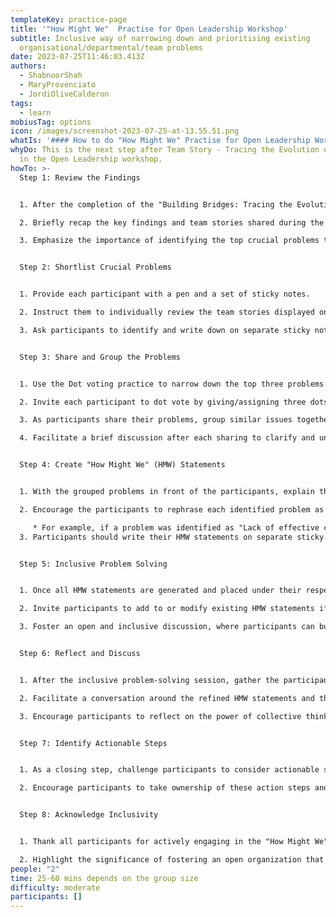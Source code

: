 ```yaml
---
templateKey: practice-page
title: '"How Might We"  Practise for Open Leadership Workshop'
subtitle: Inclusive way of narrowing down and prioritising existing
  organisational/departmental/team problems
date: 2023-07-25T11:46:03.413Z
authors:
  - ShabnoorShah
  - MaryProvenciato
  - JordiOliveCalderon
tags:
  - learn
mobiusTag: options
icon: /images/screenshot-2023-07-25-at-13.55.51.png
whatIs: '#### How to do "How Might We" Practise for Open Leadership Workshop?'
whyDo: This is the next step after Team Story - Tracing the Evolution of Teams
  in the Open Leadership workshop.
howTo: >-
  Step 1: Review the Findings


  1. After the completion of the "Building Bridges: Tracing the Evolution of Teams" exercise, gather all participants together.

  2. Briefly recap the key findings and team stories shared during the previous exercise.

  3. Emphasize the importance of identifying the top crucial problems that surfaced during the team evolution discussions.


  Step 2: Shortlist Crucial Problems


  1. Provide each participant with a pen and a set of sticky notes.

  2. Instruct them to individually review the team stories displayed on the posters.

  3. Ask participants to identify and write down on separate sticky notes the top three-five crucial problems that teams have faced during their evolution and require to address or solve.


  Step 3: Share and Group the Problems


  1. Use the Dot voting practice to narrow down the top three problems.

  2. Invite each participant to dot vote by giving/assigning three dots to each participant and ask them to vote for the top three. (Refer to the dot-voting practice in the Open Practise library for more details and instructions)

  3. As participants share their problems, group similar issues together on a separate wall or board.

  4. Facilitate a brief discussion after each sharing to clarify and understand the nature of the identified problems.


  Step 4: Create "How Might We" (HMW) Statements


  1. With the grouped problems in front of the participants, explain the concept of "How Might We" (HMW) statements.

  2. Encourage the participants to rephrase each identified problem as a positive and actionable "How Might We" statement.

     * For example, if a problem was identified as "Lack of effective communication during the storming stage," the corresponding HMW statement could be "How might we improve communication to foster collaboration during the storming stage?"
  3. Participants should write their HMW statements on separate sticky notes and place them under the corresponding problem groups.


  Step 5: Inclusive Problem Solving


  1. Once all HMW statements are generated and placed under their respective problem groups, encourage participants to move around and review the statements.

  2. Invite participants to add to or modify existing HMW statements if they feel there are opportunities for improvement or enhancement.

  3. Foster an open and inclusive discussion, where participants can build on each other's ideas, seek clarifications, and collaboratively refine the HMW statements.


  Step 6: Reflect and Discuss


  1. After the inclusive problem-solving session, gather the participants back together for a final discussion.

  2. Facilitate a conversation around the refined HMW statements and the overall experience of inclusive problem-solving.

  3. Encourage participants to reflect on the power of collective thinking and the potential impact of these statements on addressing crucial team development challenges.


  Step 7: Identify Actionable Steps


  1. As a closing step, challenge participants to consider actionable steps to address the identified problems using the HMW statements as a starting point.

  2. Encourage participants to take ownership of these action steps and collaborate with relevant stakeholders to implement positive changes in their teams or the broader organization.


  Step 8: Acknowledge Inclusivity


  1. Thank all participants for actively engaging in the "How Might We" exercise and embracing the principle of inclusivity in problem-solving and decision-making.

  2. Highlight the significance of fostering an open organization that values diverse perspectives and encourages collaborative problem-solving for continuous improvement.
people: "2"
time: 25-60 mins depends on the group size
difficulty: moderate
participants: []
---
```


